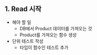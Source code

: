 ## 1. Read 시작
* 해야 할 일
  * DB에서 Product 데이터를 가져오는 것
  * Product를 가져오는 함수 생성
* 단위 테스트 작성
  * 타입이 함수인 테스트 추가
